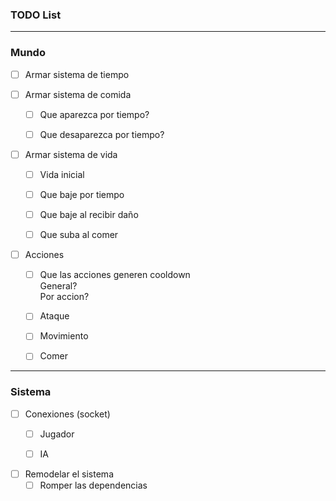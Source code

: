 ### TODO List

---
### Mundo
- [ ] Armar sistema de tiempo
 
 
- [ ] Armar sistema de comida
  - [ ] Que aparezca por tiempo?
  - [ ] Que desaparezca por tiempo?


- [ ] Armar sistema de vida  
  - [ ] Vida inicial
  - [ ] Que baje por tiempo
  - [ ] Que baje al recibir daño
  - [ ] Que suba al comer
  
  
- [ ] Acciones
  - [ ] Que las acciones generen cooldown 
  <br> General? <br> Por accion?
  - [ ] Ataque
  - [ ] Movimiento
  - [ ] Comer
  

---
### Sistema
- [ ] Conexiones (socket)
    - [ ] Jugador
    - [ ] IA
    
    
- [ ] Remodelar el sistema
   - [ ] Romper las dependencias